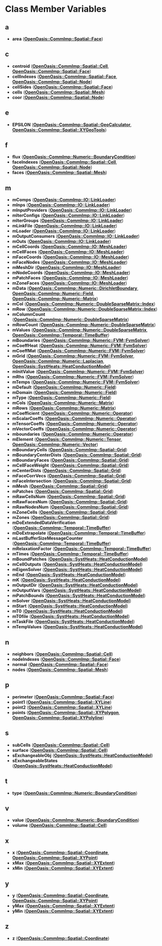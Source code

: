 
# Class Member Variables



## a

* **area** ([**OpenOasis::CommImp::Spatial::Face**](struct_open_oasis_1_1_comm_imp_1_1_spatial_1_1_face.md))


## c

* **centroid** ([**OpenOasis::CommImp::Spatial::Cell**](struct_open_oasis_1_1_comm_imp_1_1_spatial_1_1_cell.md), [**OpenOasis::CommImp::Spatial::Face**](struct_open_oasis_1_1_comm_imp_1_1_spatial_1_1_face.md))
* **cellIndexes** ([**OpenOasis::CommImp::Spatial::Face**](struct_open_oasis_1_1_comm_imp_1_1_spatial_1_1_face.md), [**OpenOasis::CommImp::Spatial::Node**](struct_open_oasis_1_1_comm_imp_1_1_spatial_1_1_node.md))
* **cellSides** ([**OpenOasis::CommImp::Spatial::Face**](struct_open_oasis_1_1_comm_imp_1_1_spatial_1_1_face.md))
* **cells** ([**OpenOasis::CommImp::Spatial::Mesh**](struct_open_oasis_1_1_comm_imp_1_1_spatial_1_1_mesh.md))
* **coor** ([**OpenOasis::CommImp::Spatial::Node**](struct_open_oasis_1_1_comm_imp_1_1_spatial_1_1_node.md))


## e

* **EPSILON** ([**OpenOasis::CommImp::Spatial::GeoCalculator**](class_open_oasis_1_1_comm_imp_1_1_spatial_1_1_geo_calculator.md), [**OpenOasis::CommImp::Spatial::XYGeoTools**](class_open_oasis_1_1_comm_imp_1_1_spatial_1_1_x_y_geo_tools.md))


## f

* **flux** ([**OpenOasis::CommImp::Numeric::BoundaryCondition**](struct_open_oasis_1_1_comm_imp_1_1_numeric_1_1_boundary_condition.md))
* **faceIndexes** ([**OpenOasis::CommImp::Spatial::Cell**](struct_open_oasis_1_1_comm_imp_1_1_spatial_1_1_cell.md), [**OpenOasis::CommImp::Spatial::Node**](struct_open_oasis_1_1_comm_imp_1_1_spatial_1_1_node.md))
* **faces** ([**OpenOasis::CommImp::Spatial::Mesh**](struct_open_oasis_1_1_comm_imp_1_1_spatial_1_1_mesh.md))


## m

* **mComps** ([**OpenOasis::CommImp::IO::LinkLoader**](class_open_oasis_1_1_comm_imp_1_1_i_o_1_1_link_loader.md))
* **mInps** ([**OpenOasis::CommImp::IO::LinkLoader**](class_open_oasis_1_1_comm_imp_1_1_i_o_1_1_link_loader.md))
* **mInputProviders** ([**OpenOasis::CommImp::IO::LinkLoader**](class_open_oasis_1_1_comm_imp_1_1_i_o_1_1_link_loader.md))
* **mIterConfigs** ([**OpenOasis::CommImp::IO::LinkLoader**](class_open_oasis_1_1_comm_imp_1_1_i_o_1_1_link_loader.md))
* **mIterGroups** ([**OpenOasis::CommImp::IO::LinkLoader**](class_open_oasis_1_1_comm_imp_1_1_i_o_1_1_link_loader.md))
* **mLinkFile** ([**OpenOasis::CommImp::IO::LinkLoader**](class_open_oasis_1_1_comm_imp_1_1_i_o_1_1_link_loader.md))
* **mLoader** ([**OpenOasis::CommImp::IO::LinkLoader**](class_open_oasis_1_1_comm_imp_1_1_i_o_1_1_link_loader.md))
* **mOutputConsumers** ([**OpenOasis::CommImp::IO::LinkLoader**](class_open_oasis_1_1_comm_imp_1_1_i_o_1_1_link_loader.md))
* **mOuts** ([**OpenOasis::CommImp::IO::LinkLoader**](class_open_oasis_1_1_comm_imp_1_1_i_o_1_1_link_loader.md))
* **mCellCoords** ([**OpenOasis::CommImp::IO::MeshLoader**](class_open_oasis_1_1_comm_imp_1_1_i_o_1_1_mesh_loader.md))
* **mCellFaces** ([**OpenOasis::CommImp::IO::MeshLoader**](class_open_oasis_1_1_comm_imp_1_1_i_o_1_1_mesh_loader.md))
* **mFaceCoords** ([**OpenOasis::CommImp::IO::MeshLoader**](class_open_oasis_1_1_comm_imp_1_1_i_o_1_1_mesh_loader.md))
* **mFaceNodes** ([**OpenOasis::CommImp::IO::MeshLoader**](class_open_oasis_1_1_comm_imp_1_1_i_o_1_1_mesh_loader.md))
* **mMeshDir** ([**OpenOasis::CommImp::IO::MeshLoader**](class_open_oasis_1_1_comm_imp_1_1_i_o_1_1_mesh_loader.md))
* **mNodeCoords** ([**OpenOasis::CommImp::IO::MeshLoader**](class_open_oasis_1_1_comm_imp_1_1_i_o_1_1_mesh_loader.md))
* **mPatchFaces** ([**OpenOasis::CommImp::IO::MeshLoader**](class_open_oasis_1_1_comm_imp_1_1_i_o_1_1_mesh_loader.md))
* **mZoneFaces** ([**OpenOasis::CommImp::IO::MeshLoader**](class_open_oasis_1_1_comm_imp_1_1_i_o_1_1_mesh_loader.md))
* **mData** ([**OpenOasis::CommImp::Numeric::DirichletBoundary**](class_open_oasis_1_1_comm_imp_1_1_numeric_1_1_dirichlet_boundary.md), [**OpenOasis::CommImp::Numeric::Field**](class_open_oasis_1_1_comm_imp_1_1_numeric_1_1_field.md), [**OpenOasis::CommImp::Numeric::Matrix**](class_open_oasis_1_1_comm_imp_1_1_numeric_1_1_matrix.md))
* **mCol** ([**OpenOasis::CommImp::Numeric::DoubleSparseMatrix::Index**](class_open_oasis_1_1_comm_imp_1_1_numeric_1_1_double_sparse_matrix_1_1_index.md))
* **mRow** ([**OpenOasis::CommImp::Numeric::DoubleSparseMatrix::Index**](class_open_oasis_1_1_comm_imp_1_1_numeric_1_1_double_sparse_matrix_1_1_index.md))
* **mColumnCount** ([**OpenOasis::CommImp::Numeric::DoubleSparseMatrix**](class_open_oasis_1_1_comm_imp_1_1_numeric_1_1_double_sparse_matrix.md))
* **mRowCount** ([**OpenOasis::CommImp::Numeric::DoubleSparseMatrix**](class_open_oasis_1_1_comm_imp_1_1_numeric_1_1_double_sparse_matrix.md))
* **mValues** ([**OpenOasis::CommImp::Numeric::DoubleSparseMatrix**](class_open_oasis_1_1_comm_imp_1_1_numeric_1_1_double_sparse_matrix.md), [**OpenOasis::CommImp::Temporal::TimeBuffer**](class_open_oasis_1_1_comm_imp_1_1_temporal_1_1_time_buffer.md))
* **mBoundaries** ([**OpenOasis::CommImp::Numeric::FVM::FvmSolver**](class_open_oasis_1_1_comm_imp_1_1_numeric_1_1_f_v_m_1_1_fvm_solver.md))
* **mCoeffHeat** ([**OpenOasis::CommImp::Numeric::FVM::FvmSolver**](class_open_oasis_1_1_comm_imp_1_1_numeric_1_1_f_v_m_1_1_fvm_solver.md))
* **mCoeffMat** ([**OpenOasis::CommImp::Numeric::FVM::FvmSolver**](class_open_oasis_1_1_comm_imp_1_1_numeric_1_1_f_v_m_1_1_fvm_solver.md))
* **mGrid** ([**OpenOasis::CommImp::Numeric::FVM::FvmSolver**](class_open_oasis_1_1_comm_imp_1_1_numeric_1_1_f_v_m_1_1_fvm_solver.md), [**OpenOasis::CommImp::Numeric::Laplacian**](class_open_oasis_1_1_comm_imp_1_1_numeric_1_1_laplacian.md), [**OpenOasis::SystHeats::HeatConductionModel**](class_open_oasis_1_1_syst_heats_1_1_heat_conduction_model.md))
* **mInitValue** ([**OpenOasis::CommImp::Numeric::FVM::FvmSolver**](class_open_oasis_1_1_comm_imp_1_1_numeric_1_1_f_v_m_1_1_fvm_solver.md))
* **mRhs** ([**OpenOasis::CommImp::Numeric::FVM::FvmSolver**](class_open_oasis_1_1_comm_imp_1_1_numeric_1_1_f_v_m_1_1_fvm_solver.md))
* **mTemps** ([**OpenOasis::CommImp::Numeric::FVM::FvmSolver**](class_open_oasis_1_1_comm_imp_1_1_numeric_1_1_f_v_m_1_1_fvm_solver.md))
* **mDefault** ([**OpenOasis::CommImp::Numeric::Field**](class_open_oasis_1_1_comm_imp_1_1_numeric_1_1_field.md))
* **mDomain** ([**OpenOasis::CommImp::Numeric::Field**](class_open_oasis_1_1_comm_imp_1_1_numeric_1_1_field.md))
* **mType** ([**OpenOasis::CommImp::Numeric::Field**](class_open_oasis_1_1_comm_imp_1_1_numeric_1_1_field.md))
* **mCols** ([**OpenOasis::CommImp::Numeric::Matrix**](class_open_oasis_1_1_comm_imp_1_1_numeric_1_1_matrix.md))
* **mRows** ([**OpenOasis::CommImp::Numeric::Matrix**](class_open_oasis_1_1_comm_imp_1_1_numeric_1_1_matrix.md))
* **mCoefficient** ([**OpenOasis::CommImp::Numeric::Operator**](class_open_oasis_1_1_comm_imp_1_1_numeric_1_1_operator.md))
* **mScalarCoeffs** ([**OpenOasis::CommImp::Numeric::Operator**](class_open_oasis_1_1_comm_imp_1_1_numeric_1_1_operator.md))
* **mTensorCoeffs** ([**OpenOasis::CommImp::Numeric::Operator**](class_open_oasis_1_1_comm_imp_1_1_numeric_1_1_operator.md))
* **mVectorCoeffs** ([**OpenOasis::CommImp::Numeric::Operator**](class_open_oasis_1_1_comm_imp_1_1_numeric_1_1_operator.md))
* **mboundaries** ([**OpenOasis::CommImp::Numeric::Operator**](class_open_oasis_1_1_comm_imp_1_1_numeric_1_1_operator.md))
* **mElement** ([**OpenOasis::CommImp::Numeric::Tensor**](class_open_oasis_1_1_comm_imp_1_1_numeric_1_1_tensor.md), [**OpenOasis::CommImp::Numeric::Vector**](class_open_oasis_1_1_comm_imp_1_1_numeric_1_1_vector.md))
* **mBoundaryCells** ([**OpenOasis::CommImp::Spatial::Grid**](class_open_oasis_1_1_comm_imp_1_1_spatial_1_1_grid.md))
* **mBoundaryCenterDists** ([**OpenOasis::CommImp::Spatial::Grid**](class_open_oasis_1_1_comm_imp_1_1_spatial_1_1_grid.md))
* **mBoundaryFaces** ([**OpenOasis::CommImp::Spatial::Grid**](class_open_oasis_1_1_comm_imp_1_1_spatial_1_1_grid.md))
* **mCellFaceWeight** ([**OpenOasis::CommImp::Spatial::Grid**](class_open_oasis_1_1_comm_imp_1_1_spatial_1_1_grid.md))
* **mCenterDists** ([**OpenOasis::CommImp::Spatial::Grid**](class_open_oasis_1_1_comm_imp_1_1_spatial_1_1_grid.md))
* **mFaceCorrVecs** ([**OpenOasis::CommImp::Spatial::Grid**](class_open_oasis_1_1_comm_imp_1_1_spatial_1_1_grid.md))
* **mFaceIntersection** ([**OpenOasis::CommImp::Spatial::Grid**](class_open_oasis_1_1_comm_imp_1_1_spatial_1_1_grid.md))
* **mMesh** ([**OpenOasis::CommImp::Spatial::Grid**](class_open_oasis_1_1_comm_imp_1_1_spatial_1_1_grid.md))
* **mPatches** ([**OpenOasis::CommImp::Spatial::Grid**](class_open_oasis_1_1_comm_imp_1_1_spatial_1_1_grid.md))
* **mRawCellsNum** ([**OpenOasis::CommImp::Spatial::Grid**](class_open_oasis_1_1_comm_imp_1_1_spatial_1_1_grid.md))
* **mRawFacesNum** ([**OpenOasis::CommImp::Spatial::Grid**](class_open_oasis_1_1_comm_imp_1_1_spatial_1_1_grid.md))
* **mRawNodesNum** ([**OpenOasis::CommImp::Spatial::Grid**](class_open_oasis_1_1_comm_imp_1_1_spatial_1_1_grid.md))
* **mZoneCells** ([**OpenOasis::CommImp::Spatial::Grid**](class_open_oasis_1_1_comm_imp_1_1_spatial_1_1_grid.md))
* **mZones** ([**OpenOasis::CommImp::Spatial::Grid**](class_open_oasis_1_1_comm_imp_1_1_spatial_1_1_grid.md))
* **mDoExtendedDataVerification** ([**OpenOasis::CommImp::Temporal::TimeBuffer**](class_open_oasis_1_1_comm_imp_1_1_temporal_1_1_time_buffer.md))
* **mDoExtrapolate** ([**OpenOasis::CommImp::Temporal::TimeBuffer**](class_open_oasis_1_1_comm_imp_1_1_temporal_1_1_time_buffer.md))
* **mLastBufferSizeMessageCounter** ([**OpenOasis::CommImp::Temporal::TimeBuffer**](class_open_oasis_1_1_comm_imp_1_1_temporal_1_1_time_buffer.md))
* **mRelaxationFactor** ([**OpenOasis::CommImp::Temporal::TimeBuffer**](class_open_oasis_1_1_comm_imp_1_1_temporal_1_1_time_buffer.md))
* **mTimes** ([**OpenOasis::CommImp::Temporal::TimeBuffer**](class_open_oasis_1_1_comm_imp_1_1_temporal_1_1_time_buffer.md))
* **mBoundPatches** ([**OpenOasis::SystHeats::HeatConductionModel**](class_open_oasis_1_1_syst_heats_1_1_heat_conduction_model.md))
* **mCellOutputs** ([**OpenOasis::SystHeats::HeatConductionModel**](class_open_oasis_1_1_syst_heats_1_1_heat_conduction_model.md))
* **mEigenSolver** ([**OpenOasis::SystHeats::HeatConductionModel**](class_open_oasis_1_1_syst_heats_1_1_heat_conduction_model.md))
* **mEnd** ([**OpenOasis::SystHeats::HeatConductionModel**](class_open_oasis_1_1_syst_heats_1_1_heat_conduction_model.md))
* **mK** ([**OpenOasis::SystHeats::HeatConductionModel**](class_open_oasis_1_1_syst_heats_1_1_heat_conduction_model.md))
* **mOutputDir** ([**OpenOasis::SystHeats::HeatConductionModel**](class_open_oasis_1_1_syst_heats_1_1_heat_conduction_model.md))
* **mOutputVars** ([**OpenOasis::SystHeats::HeatConductionModel**](class_open_oasis_1_1_syst_heats_1_1_heat_conduction_model.md))
* **mPatchBounds** ([**OpenOasis::SystHeats::HeatConductionModel**](class_open_oasis_1_1_syst_heats_1_1_heat_conduction_model.md))
* **mSolver** ([**OpenOasis::SystHeats::HeatConductionModel**](class_open_oasis_1_1_syst_heats_1_1_heat_conduction_model.md))
* **mStart** ([**OpenOasis::SystHeats::HeatConductionModel**](class_open_oasis_1_1_syst_heats_1_1_heat_conduction_model.md))
* **mT0** ([**OpenOasis::SystHeats::HeatConductionModel**](class_open_oasis_1_1_syst_heats_1_1_heat_conduction_model.md))
* **mT0file** ([**OpenOasis::SystHeats::HeatConductionModel**](class_open_oasis_1_1_syst_heats_1_1_heat_conduction_model.md))
* **mTaskFile** ([**OpenOasis::SystHeats::HeatConductionModel**](class_open_oasis_1_1_syst_heats_1_1_heat_conduction_model.md))
* **mTempValues** ([**OpenOasis::SystHeats::HeatConductionModel**](class_open_oasis_1_1_syst_heats_1_1_heat_conduction_model.md))


## n

* **neighbors** ([**OpenOasis::CommImp::Spatial::Cell**](struct_open_oasis_1_1_comm_imp_1_1_spatial_1_1_cell.md))
* **nodeIndexes** ([**OpenOasis::CommImp::Spatial::Face**](struct_open_oasis_1_1_comm_imp_1_1_spatial_1_1_face.md))
* **normal** ([**OpenOasis::CommImp::Spatial::Face**](struct_open_oasis_1_1_comm_imp_1_1_spatial_1_1_face.md))
* **nodes** ([**OpenOasis::CommImp::Spatial::Mesh**](struct_open_oasis_1_1_comm_imp_1_1_spatial_1_1_mesh.md))


## p

* **perimeter** ([**OpenOasis::CommImp::Spatial::Face**](struct_open_oasis_1_1_comm_imp_1_1_spatial_1_1_face.md))
* **point1** ([**OpenOasis::CommImp::Spatial::XYLine**](struct_open_oasis_1_1_comm_imp_1_1_spatial_1_1_x_y_line.md))
* **point2** ([**OpenOasis::CommImp::Spatial::XYLine**](struct_open_oasis_1_1_comm_imp_1_1_spatial_1_1_x_y_line.md))
* **points** ([**OpenOasis::CommImp::Spatial::XYPolygon**](struct_open_oasis_1_1_comm_imp_1_1_spatial_1_1_x_y_polygon.md), [**OpenOasis::CommImp::Spatial::XYPolyline**](struct_open_oasis_1_1_comm_imp_1_1_spatial_1_1_x_y_polyline.md))


## s

* **subCells** ([**OpenOasis::CommImp::Spatial::Cell**](struct_open_oasis_1_1_comm_imp_1_1_spatial_1_1_cell.md))
* **surface** ([**OpenOasis::CommImp::Spatial::Cell**](struct_open_oasis_1_1_comm_imp_1_1_spatial_1_1_cell.md))
* **sExchangeableObj** ([**OpenOasis::SystHeats::HeatConductionModel**](class_open_oasis_1_1_syst_heats_1_1_heat_conduction_model.md))
* **sExchangeableStates** ([**OpenOasis::SystHeats::HeatConductionModel**](class_open_oasis_1_1_syst_heats_1_1_heat_conduction_model.md))


## t

* **type** ([**OpenOasis::CommImp::Numeric::BoundaryCondition**](struct_open_oasis_1_1_comm_imp_1_1_numeric_1_1_boundary_condition.md))


## v

* **value** ([**OpenOasis::CommImp::Numeric::BoundaryCondition**](struct_open_oasis_1_1_comm_imp_1_1_numeric_1_1_boundary_condition.md))
* **volume** ([**OpenOasis::CommImp::Spatial::Cell**](struct_open_oasis_1_1_comm_imp_1_1_spatial_1_1_cell.md))


## x

* **x** ([**OpenOasis::CommImp::Spatial::Coordinate**](struct_open_oasis_1_1_comm_imp_1_1_spatial_1_1_coordinate.md), [**OpenOasis::CommImp::Spatial::XYPoint**](struct_open_oasis_1_1_comm_imp_1_1_spatial_1_1_x_y_point.md))
* **xMax** ([**OpenOasis::CommImp::Spatial::XYExtent**](struct_open_oasis_1_1_comm_imp_1_1_spatial_1_1_x_y_extent.md))
* **xMin** ([**OpenOasis::CommImp::Spatial::XYExtent**](struct_open_oasis_1_1_comm_imp_1_1_spatial_1_1_x_y_extent.md))


## y

* **y** ([**OpenOasis::CommImp::Spatial::Coordinate**](struct_open_oasis_1_1_comm_imp_1_1_spatial_1_1_coordinate.md), [**OpenOasis::CommImp::Spatial::XYPoint**](struct_open_oasis_1_1_comm_imp_1_1_spatial_1_1_x_y_point.md))
* **yMax** ([**OpenOasis::CommImp::Spatial::XYExtent**](struct_open_oasis_1_1_comm_imp_1_1_spatial_1_1_x_y_extent.md))
* **yMin** ([**OpenOasis::CommImp::Spatial::XYExtent**](struct_open_oasis_1_1_comm_imp_1_1_spatial_1_1_x_y_extent.md))


## z

* **z** ([**OpenOasis::CommImp::Spatial::Coordinate**](struct_open_oasis_1_1_comm_imp_1_1_spatial_1_1_coordinate.md))




